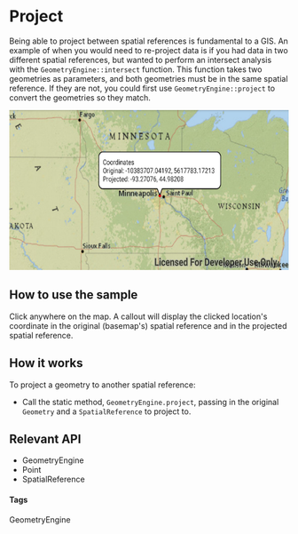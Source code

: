 # Project
Being able to project between spatial references is fundamental to a GIS. An example of when you would need to re-project data is if you had data in two different spatial references, but wanted to perform an intersect analysis with the `GeometryEngine::intersect` function. This function takes two geometries as parameters, and both geometries must be in the same spatial reference. If they are not, you could first use `GeometryEngine::project` to convert the geometries so they match.

![Project App](project.png)

## How to use the sample
Click anywhere on the map. A callout will display the clicked location's coordinate in the original (basemap's) spatial reference and in the projected spatial reference.

## How it works
To project a geometry to another spatial reference:
* Call the static method, `GeometryEngine.project`, passing in the original `Geometry` and a `SpatialReference` to project to.

## Relevant API  
* GeometryEngine
* Point
* SpatialReference

#### Tags
GeometryEngine